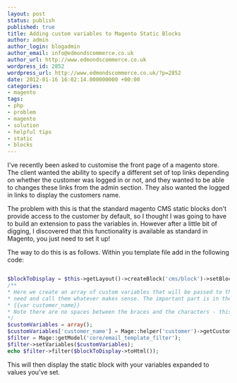 ```yaml
---
layout: post
status: publish
published: true
title: Adding custom variables to Magento Static Blocks
author: admin
author_login: blogadmin
author_email: info@edmondscommerce.co.uk
author_url: http://www.edmondscommerce.co.uk
wordpress_id: 2852
wordpress_url: http://www.edmondscommerce.co.uk/?p=2852
date: 2012-01-16 16:02:14.000000000 +00:00
categories:
- magento
tags:
- php
- problem
- magento
- solution
- helpful tips
- static
- blocks
---
```

I've recently been asked to customise the front page of a magento store. The client wanted the ability to specify a different set of top links depending on whether the customer was logged in or not, and they wanted to be able to changes these links from the admin section. They also wanted the logged in links to display the customers name.

The problem with this is that the standard magento CMS static blocks don't provide access to the customer by default, so I thought I was going to have to build an extension to pass the variables in. However after a little bit of digging, I discovered that this functionality is available as standard in Magento, you just need to set it up!

The way to do this is as follows. Within you template file add in the following code:

```php

$blockToDisplay = $this->getLayout()->createBlock('cms/block')->setBlockId('static_block_id_to_display');
/**
* Here we create an array of custom variables that will be passed to the static block. You can set as many as you
* need and call them whatever makes sense. The important part is in the Static Block you call these like this
* {{var customer_name}}
* Note there are no spaces between the braces and the characters - this is something that caught me out
*/
$customVariables = array();
$customVariables['customer_name'] = Mage::helper('customer')->getCustomerName();
$filter = Mage::getModel('core/email_template_filter');
$filter->setVariables($customVariables);
echo $filter->filter($blockToDisplay->toHtml());

```

This will then display the static block with your variables expanded to values you've set.
